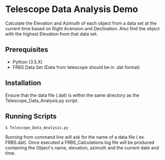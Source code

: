 # Telescope Data Analysis Demo
Calculate the Elevation and Azimuth of each object from a data set at the current time based on Right Acension and Declination. Also find the object with the highest Elevation from that data set.
## Prerequisites
* Python (3.5.X)
* FRBS Data Set (Data from telescope should be in .dat format)
## Installation 
Ensure that the data file (.dat) is within the same directory as the Telescope_Data_Analysis.py script.
## Running Scripts
```
$ Telescope_Data_Analysis.py 
```
Running from command line will ask for the name of a data file ( ex. FRBS.dat). Once executed a FRBS_Calculations.log file will be produced containing the Object's name, elevation, azimuth and the current date and time.
